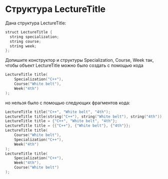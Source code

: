 # Структура LectureTitle

Дана структура LectureTitle:
```C++
struct LectureTitle {
  string specialization;
  string course;
  string week;
};
```
Допишите конструктор и структуры Specialization, Course, Week так, чтобы объект LectureTitle можно было создать с помощью кода
```C++
LectureTitle title(
    Specialization("C++"),
    Course("White belt"),
    Week("4th")
);
```
но нельзя было с помощью следующих фрагментов кода:
```C++
LectureTitle title("C++", "White belt", "4th");
LectureTitle title(string("C++"), string("White belt"), string("4th"));
LectureTitle title = {"C++", "White belt", "4th"};
LectureTitle title = {{"C++"}, {"White belt"}, {"4th"}};
LectureTitle title(
    Course("White belt"),
    Specialization("C++"),
    Week("4th")
);
LectureTitle title(
    Specialization("C++"),
    Week("4th"),
    Course("White belt")
);
```